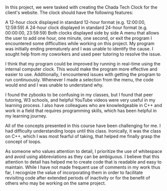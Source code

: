 In this project, we were tasked with creating the Chada Tech Clock for the client's website. The clock should have the following features:

A 12-hour clock displayed in standard 12-hour format (e.g. 12:00:00, 12:59:59)
A 24-hour clock displayed in standard 24-hour format (e.g. 00:00:00, 23:59:59)
Both clocks displayed side by side
A menu that allows the user to add one hour, one minute, one second, or exit the program
I encountered some difficulties while working on this project. My program was initially ending prematurely and I was unable to identify the cause. I sought help from my coworkers and used peer tutoring to resolve the issue.

I think that my program could be improved by running in real-time using the internal computer clock. This would make the program more effective and easier to use. Additionally, I encountered issues with getting the program to run continuously. Whenever I made a selection from the menu, the code would end and I was unable to understand why.

I found the zybooks to be confusing in my classes, but I found that peer tutoring, W3 schools, and helpful YouTube videos were very useful in my learning process. I also have colleagues who are knowledgeable in C++ and work in a field that requires programming skills, which has been helpful in my learning journey.

All of the concepts presented in this course have been challenging for me. I had difficulty understanding loops until this class. Ironically, it was the class on C++, which I was most fearful of taking, that helped me finally grasp the concept of loops.

As someone who values attention to detail, I prioritize the use of whitespace and avoid using abbreviations as they can be ambiguous. I believe that this attention to detail has helped me to create code that is readable and easy to maintain. While I have not made frequent use of comments in my work thus far, I recognize the value of incorporating them in order to facilitate revisiting code after extended periods of inactivity or for the benefit of others who may be working on the same project.
